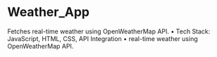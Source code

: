 # Weather_App
Fetches real-time weather using OpenWeatherMap API. • Tech Stack: JavaScript, HTML, CSS, API Integration • real-time weather using OpenWeatherMap API.
